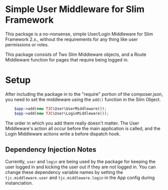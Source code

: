 # Simple User Middleware for Slim Framework

This package is a no-nonsense, simple User/Login Middleware for Slim Framework 2.x., without the requirements for any thing like user permissions or roles.

This package consists of Two Slim Middleware objects, and a Route Middleware function for pages that require being logged in.

# Setup
After including the package in to the "require" portion of the composer.json, you need to set the middleware using the `add()` function in the Slim Object.

```php
	$app->add(new TJC\User\UserMiddleware());
	$app->add(new TJC\User\LoginMiddleware());
```

The order in which you add them really doesn't matter. The User Middleware's action all occur before the main application is called, and the Login Middleware actions write a before dispatch hook.

## Dependency Injection Notes
Currently, `user` and `login` are being used by the package for keeping the user logged in and kicking the user out if they are not logged in. You can change these dependency variable names by setting the `tjc.middleware.user` and `tjc.middleware.login` in the App config during instanciation.